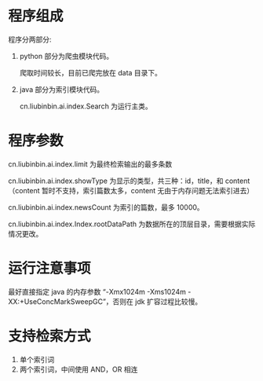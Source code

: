 # 程序组成

程序分两部分:

1. python 部分为爬虫模块代码。

   爬取时间较长，目前已爬完放在 data 目录下。

2. java 部分为索引模块代码。

   cn.liubinbin.ai.index.Search  为运行主类。

# 程序参数

cn.liubinbin.ai.index.limit 为最终检索输出的最多条数

cn.liubinbin.ai.index.showType 为显示的类型，共三种：id，title，和 content（content 暂时不支持，索引篇数太多，content 无由于内存问题无法索引进去）

cn.liubinbin.ai.index.newsCount  为索引的篇数，最多 10000。

cn.liubinbin.ai.index.Index.rootDataPath 为数据所在的顶层目录，需要根据实际情况更改。

# 运行注意事项

最好直接指定 java 的内存参数 “-Xmx1024m -Xms1024m -XX:+UseConcMarkSweepGC”，否则在 jdk 扩容过程比较慢。

# 支持检索方式

1. 单个索引词
2. 两个索引词，中间使用 AND，OR 相连